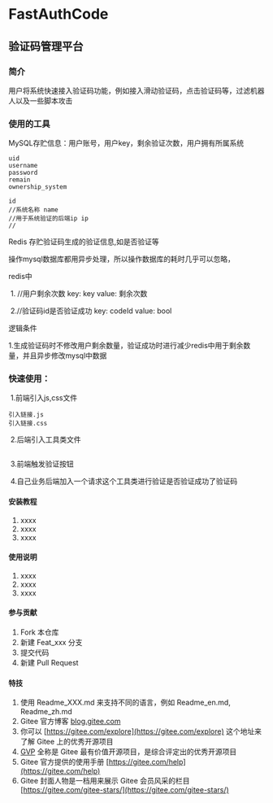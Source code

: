 # FastAuthCode

## 验证码管理平台

### 简介

用户将系统快速接入验证码功能，例如接入滑动验证码，点击验证码等，过滤机器人以及一些脚本攻击



### 使用的工具

MySQL存贮信息：用户账号，用户key，剩余验证次数，用户拥有所属系统

```
uid
username
password
remain
ownership_system
```

```
id
//系统名称 name
//用于系统验证的后端ip ip
//
```

Redis 存贮验证码生成的验证信息,如是否验证等

操作mysql数据库都用异步处理，所以操作数据库的耗时几乎可以忽略，

redis中 

​	1. //用户剩余次数 key: key value: 剩余次数

​	2.//验证码id是否验证成功 key: codeId value: bool 

逻辑条件

1.生成验证码时不修改用户剩余数量，验证成功时进行减少redis中用于剩余数量，并且异步修改mysql中数据


### 快速使用：

​	1.前端引入js,css文件

```
引入链接.js
引入链接.css
```

​	2.后端引入工具类文件

```

```

​	3.前端触发验证按钮

​	4.自己业务后端加入一个请求这个工具类进行验证是否验证成功了验证码




#### 安装教程

1.  xxxx
2.  xxxx
3.  xxxx

#### 使用说明

1.  xxxx
2.  xxxx
3.  xxxx

#### 参与贡献

1.  Fork 本仓库
2.  新建 Feat_xxx 分支
3.  提交代码
4.  新建 Pull Request


#### 特技

1.  使用 Readme\_XXX.md 来支持不同的语言，例如 Readme\_en.md, Readme\_zh.md
2.  Gitee 官方博客 [blog.gitee.com](https://blog.gitee.com)
3.  你可以 [https://gitee.com/explore](https://gitee.com/explore) 这个地址来了解 Gitee 上的优秀开源项目
4.  [GVP](https://gitee.com/gvp) 全称是 Gitee 最有价值开源项目，是综合评定出的优秀开源项目
5.  Gitee 官方提供的使用手册 [https://gitee.com/help](https://gitee.com/help)
6.  Gitee 封面人物是一档用来展示 Gitee 会员风采的栏目 [https://gitee.com/gitee-stars/](https://gitee.com/gitee-stars/)
